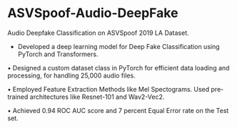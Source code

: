 # ASVSpoof-Audio-DeepFake
Audio Deepfake Classification on ASVSpoof 2019 LA Dataset.

* Developed a deep learning model for Deep Fake Classification using
PyTorch and Transformers.

• Designed a custom dataset class in PyTorch for efficient data loading and
processing, for handling 25,000 audio files.

• Employed Feature Extraction Methods like Mel Spectograms. Used pre-
trained architectures like Resnet-101 and Wav2-Vec2.

• Achieved 0.94 ROC AUC score and 7 percent Equal Error rate on the
Test set.
